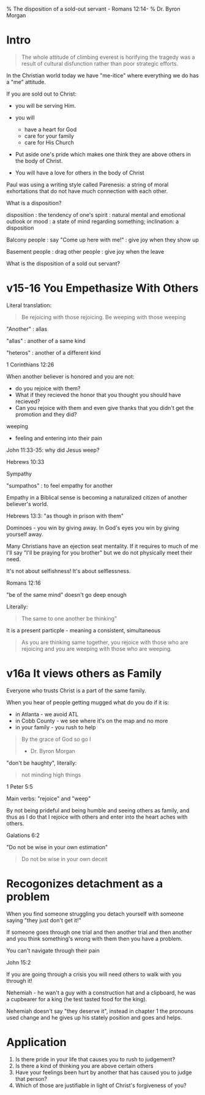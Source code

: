 % The disposition of a sold-out servant - Romans 12:14-
% Dr. Byron Morgan

# Intro

> The whole attitude of climbing everest is horifying the tragedy was a result
> of cultural disfunction rather than poor strategic efforts.

In the Christian world today we have "me-itice" where everything we do has a
"me" attitude.

If you are sold out to Christ: 

* you will be serving Him.
* you will

  * have a heart for God
  * care for your family
  * care for His Church
* Put aside one's pride which makes one think they are above others in the body
  of Christ.
* You will have a love for others in the body of Christ

Paul was using a writing style called Parenesis: a string of moral exhortations
that do not have much connection with each other.

What is a disposition?

disposition
: the tendency of one's spirit
: natural mental and emotional outlook or mood
: a state of mind regarding something; inclination: a disposition

Balcony people 
: say "Come up here with me!"
: give joy when they show up

Basement people
: drag other people
: give joy when the leave

What is the disposition of a sold out servant?

# v15-16 You Empethasize With Others

Literal translation:

> Be rejoicing with those rejoicing. Be weeping with those weeping

"Another"
: allas

"allas"
: another of a same kind

"heteros"
: another of a different kind

1 Corinthians 12:26

When another believer is honored and you are not:

* do you rejoice with them?
* What if they recieved the honor that you thought you should have recieved?
* Can you rejoice with them and even give thanks that you didn't get the promotion and they did?

weeping

* feeling and entering into their pain

John 11:33-35: why did Jesus weep?


Hebrews 10:33

Sympathy 

"sumpathos"
: to feel empathy for another

Empathy in a Biblical sense is becoming a naturalized citizen of another
believer's world.

Hebrews 13:3: "as though in prison with them"

Dominoes - you win by giving away. In God's eyes you win by giving yourself
away.

Many Christians have an ejection seat mentality. If it requires to much of me
I'll say "I'll be praying for you brother" but we do not physically meet their
need.

It's not about selfishness! It's about selflessness.

Romans 12:16 

"be of the same mind" doesn't go deep enough

Literally: 

>The same to one another be thinking"

It is a present particple - meaning a consistent, simultaneous 

> As you are thinking same together, you rejoice with those who are rejoicing
> and you are weeping with those who are weeping.

# v16a It views others as Family

Everyone who trusts Christ is a part of the same family.

When you hear of people getting mugged what do you do if it is:

  * in Atlanta - we avoid ATL
  * in Cobb County - we see where it's on the map and no more
  * in your family - you rush to help

> By the grace of God so go I
> - Dr. Byron Morgan

"don't be haughty", literally:

> not minding high things

1 Peter 5:5

Main verbs: "rejoice" and "weep"

By not being prideful and being humble and seeing others as family, and thus as
I do that I rejoice with others and enter into the heart aches with others.

Galations 6:2

"Do not be wise in your own estimation"

> Do not be wise in your own deceit

# Recogonizes detachment as a problem

When you find someone struggling you detach yourself with someone saying "they
just don't get it!"

If someone goes through one trial and then another trial and then another and
you think something's wrong with them then you have a problem.

You can't navigate through their pain

John 15:2

If you are going through a crisis you will need others to walk with you through
it!

Nehemiah - he wan't a guy with a construction hat and a clipboard, he was a
cupbearer for a king (he test tasted food for the king).

Nehemiah doesn't say "they deserve it", instead in chapter 1 the pronouns used change
and he gives up his stately position and goes and helps.

# Application

1. Is there pride in your life that causes you to rush to judgement?
1. Is there a kind of thinking you are above certain others 
1. Have your feelings been hurt by another that has caused you to judge that
   person?
1. Which of those are justifiable in light of Christ's forgiveness of you?
